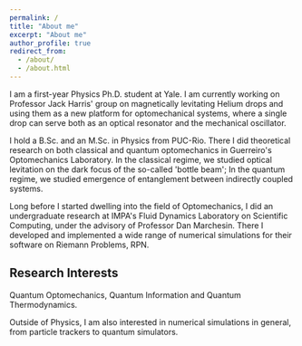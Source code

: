 ```yaml
---
permalink: /
title: "About me"
excerpt: "About me"
author_profile: true
redirect_from:
  - /about/
  - /about.html
---
```


I am a first-year Physics Ph.D. student at Yale. I am currently working on Professor Jack Harris' group on magnetically levitating Helium drops and using them as a new platform for optomechanical systems, where a single drop can serve both as an optical resonator and the mechanical oscillator.

I hold a B.Sc. and an M.Sc. in Physics from PUC-Rio. There I did theoretical research on both classical and quantum optomechanics in Guerreiro's Optomechanics Laboratory. In the classical regime, we studied optical levitation on the dark focus of the so-called 'bottle beam'; In the quantum regime, we studied emergence of entanglement between indirectly coupled systems.

Long before I started dwelling into the field of Optomechanics, I did an undergraduate research at IMPA's Fluid Dynamics Laboratory on Scientific Computing, under the advisory of Professor Dan Marchesin. There I developed and implemented a wide range of numerical simulations for their software on Riemann Problems, RPN.

Research Interests
------
Quantum Optomechanics, Quantum Information and Quantum Thermodynamics.

Outside of Physics, I am also interested in numerical simulations in general, from particle trackers to quantum simulators.
